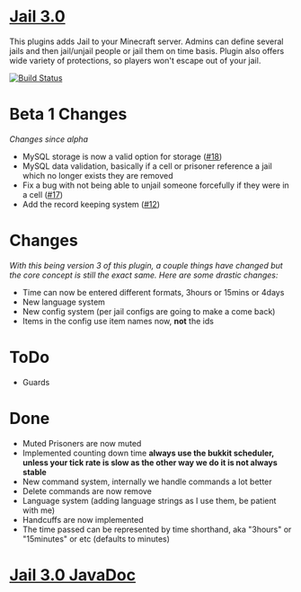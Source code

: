 [Jail 3.0](http://ci.graywolf336.com/job/Jail/)
====
This plugins adds Jail to your Minecraft server. Admins can define several jails and then jail/unjail people or jail them on time basis. Plugin also offers wide variety of protections, so players won't escape out of your jail.

[![Build Status](http://ci.graywolf336.com/job/Jail/badge/icon)](http://ci.graywolf336.com/job/Jail/)

Beta 1 Changes
===
*Changes since alpha*
- MySQL storage is now a valid option for storage ([#18](https://github.com/graywolf336/Jail/issues/18))
- MySQL data validation, basically if a cell or prisoner reference a jail which no longer exists they are removed
- Fix a bug with not being able to unjail someone forcefully if they were in a cell ([#17](https://github.com/graywolf336/Jail/issues/17))
- Add the record keeping system ([#12](https://github.com/graywolf336/Jail/issues/12))

Changes
===
*With this being version 3 of this plugin, a couple things have changed but the core concept is still the exact same. Here are some drastic changes:*
- Time can now be entered different formats, 3hours or 15mins or 4days
- New language system
- New config system (per jail configs are going to make a come back)
- Items in the config use item names now, **not** the ids

ToDo
===
- Guards

Done
===
- Muted Prisoners are now muted
- Implemented counting down time **always use the bukkit scheduler, unless your tick rate is slow as the other way we do it is not always stable**
- New command system, internally we handle commands a lot better
- Delete commands are now remove
- Language system (adding language strings as I use them, be patient with me)
- Handcuffs are now implemented
- The time passed can be represented by time shorthand, aka "3hours" or "15minutes" or etc (defaults to minutes)

[Jail 3.0 JavaDoc](http://ci.graywolf336.com/job/Jail/javadoc)
====
